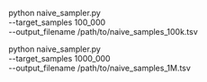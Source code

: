 python naive_sampler.py \
--target_samples 100_000 \
--output_filename /path/to/naive_samples_100k.tsv

python naive_sampler.py \
--target_samples 1000_000 \
--output_filename /path/to/naive_samples_1M.tsv